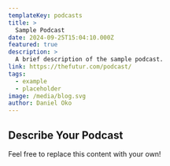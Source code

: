 ```yaml
---
templateKey: podcasts
title: >
  Sample Podcast
date: 2024-09-25T15:04:10.000Z
featured: true
description: >
  A brief description of the sample podcast.
link: https://thefutur.com/podcast/
tags:
  - example
  - placeholder
image: /media/blog.svg
author: Daniel Oko
---
```


## Describe Your Podcast

Feel free to replace this content with your own!
